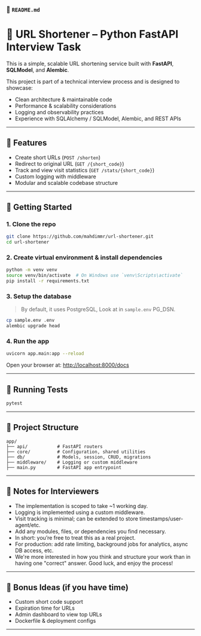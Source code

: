 
### 📄 `README.md`


# 🔗 URL Shortener – Python FastAPI Interview Task

This is a simple, scalable URL shortening service built with **FastAPI**, **SQLModel**, and **Alembic**.

This project is part of a technical interview process and is designed to showcase:
- Clean architecture & maintainable code
- Performance & scalability considerations
- Logging and observability practices
- Experience with SQLAlchemy / SQLModel, Alembic, and REST APIs

---

## 🧩 Features

- Create short URLs (`POST /shorten`)
- Redirect to original URL (`GET /{short_code}`)
- Track and view visit statistics (`GET /stats/{short_code}`)
- Custom logging with middleware
- Modular and scalable codebase structure

---

## 🚀 Getting Started

### 1. Clone the repo

```bash
git clone https://github.com/mahdimmr/url-shortener.git
cd url-shortener
```

### 2. Create virtual environment & install dependencies

```bash
python -m venv venv
source venv/bin/activate  # On Windows use `venv\Scripts\activate`
pip install -r requirements.txt
```

### 3. Setup the database

> By default, it uses PostgreSQL, Look at in `sample.env` PG_DSN.

```bash
cp sample.env .env
alembic upgrade head
```

### 4. Run the app

```bash
uvicorn app.main:app --reload
```

Open your browser at: [http://localhost:8000/docs](http://localhost:8000/docs)

---

## 🧪 Running Tests

```bash
pytest
```

---

## 📁 Project Structure

```
app/
├── api/           # FastAPI routers
├── core/          # Configuration, shared utilities
├── db/            # Models, session, CRUD, migrations
├── middleware/    # Logging or custom middleware
├── main.py        # FastAPI app entrypoint
```

---

## 📌 Notes for Interviewers

- The implementation is scoped to take ~1 working day.
- Logging is implemented using a custom middleware.
- Visit tracking is minimal; can be extended to store timestamps/user-agent/etc.
- Add any modules, files, or dependencies you find necessary.
- In short: you’re free to treat this as a real project.
- For production: add rate limiting, background jobs for analytics, async DB access, etc.
- We're more interested in how you think and structure your work than in having one "correct" answer. Good luck, and
  enjoy the process!

---

## 🧠 Bonus Ideas (if you have time)

- Custom short code support
- Expiration time for URLs
- Admin dashboard to view top URLs
- Dockerfile & deployment configs

---

